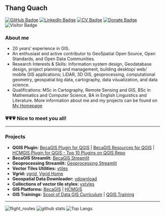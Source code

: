 ## Thang Quach

[![GitHub Badge](https://img.shields.io/github/followers/thangqd?style=social)](https://github.com/thangqd?tab=followers)
[![LinkedIn Badge](https://img.shields.io/badge/My-LinkedIn-blue)](https://www.linkedin.com/in/thangqd)
[![CV Badge](https://img.shields.io/badge/My-CV-critical)](https://thangqd.github.io/about/)
[![Donate Badge](https://img.shields.io/badge/Donate-Buy%20me%20a%20coffee-yellowgreen.svg)](https://www.buymeacoffee.com/thangqd)
![Visitor Badge](https://visitor-badge.laobi.icu/badge?page_id=thangqd.thangqd)

### About me
-	20 years’ experience in GIS.
-	An enthusiast and active contributor to GeoSpatial Open Source, Open Standards, and Open Data Communities.
-	Research Interests & Skills: Information system design, Geodatabase design, project planning and management, building desktop/ web/ mobile GIS applications; LiDAR, 3D GIS, geoprocessing, computational geometry, geospatial big data, cartography, data visualization, and data science.
-	Qualifications: MSc in Cartography, Remote Sensing and GIS, BSc in Mathematics and Computer Science, BA in English Linguistics and Literature.
More information about me and my projects can be found on [My Homepage](https://thangqd.github.io/)

### 💗💗💗 Nice to meet you all!
---

### Projects

- **QGIS Plugin:** [BecaGIS Plugin for QGIS](https://github.com/thangqd/becagis) | [BecaGIS Resources for QGIS](https://github.com/thangqd/BecaGIS-Resources)
                         | [HCMGIS Plugin for QGIS - Top 10 Plugins on QGIS Repo](https://github.com/thangqd/HCMGIS)
- **BecaGIS Streamlit:** [BecaGIS Streamlit](https://github.com/thangqd/becagis_streamlit)
- **Geoprocessing Streamlit:** [Geoprocessing Streamlit](https://github.com/thangqd/geoprocessing)
- **Vector Tiles Utilities:** [vtiles](https://pypi.org/project/vtiles/)
- **Vgrid:** [vgrid](https://pypi.org/project/vgrid/), [Vgrid Home](https://vgrid.vn)
- **Geospatial Data Downloader:** [vdownload](https://pypi.org/project/vdownload/)
- **Collections of vector tile styles:** [vstyles](https://github.com/thangqd/vstyles)
- **GIS Platforms:** [BecaGIS](https://becagis.vn/?lang=en) | [HCMGIS](https://hcmgis.vn/)
- **GIS Trainings:** [Scool of Data GIS Curriculum](https://github.com/school-of-data/GIS-curriculum/tree/main/vietnam) | [QGIS Training](https://github.com/thangqd/QGIS-training) 

---
![flight_routes](https://github.com/thangqd/thangqd/assets/1776420/f2b24be0-1e2d-42ef-a62e-2eac991ac9f4)
![github stats](https://github-readme-stats-sigma-five.vercel.app/api?username=thangqd&show_icons=true)
![Top Langs](https://github-readme-stats-sigma-five.vercel.app/api/top-langs/?username=thangqd&langs_count=3&hide=javascript,go,html,css,tex)
